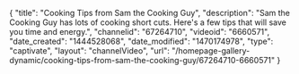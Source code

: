 {
    "title": "Cooking Tips from Sam the Cooking Guy",
    "description": "Sam the Cooking Guy has lots of cooking short cuts. Here's a few tips that will save you time and energy.",
    "channelid": "67264710",
    "videoid": "6660571",
    "date_created": "1444528068",
    "date_modified": "1470174978",
    "type": "captivate",
    "layout": "channelVideo",
    "url": "\/homepage-gallery-dynamic\/cooking-tips-from-sam-the-cooking-guy\/67264710-6660571"
}